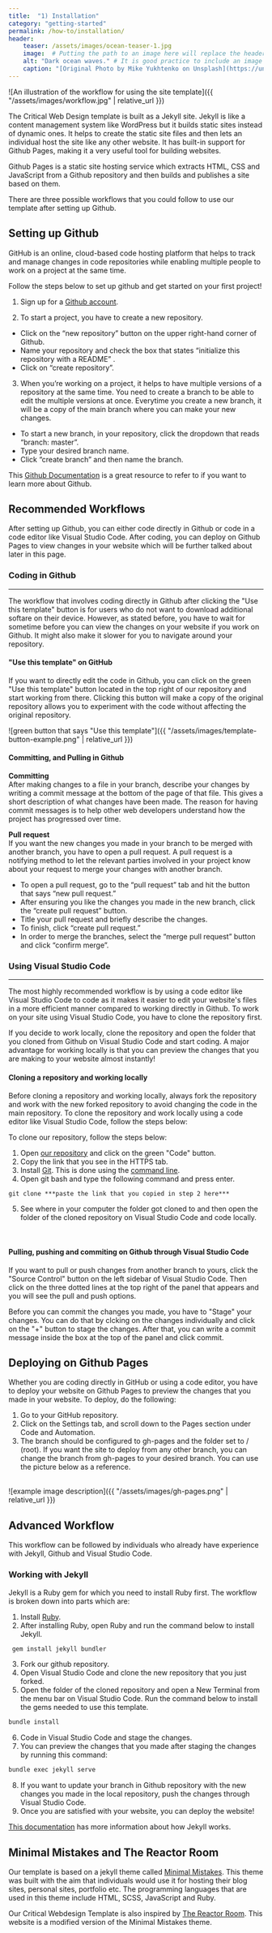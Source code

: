 ```yaml
---
title:  "1) Installation"
category: "getting-started"
permalink: /how-to/installation/
header:
    teaser: /assets/images/ocean-teaser-1.jpg
    image:  # Putting the path to an image here will replace the header image.
    alt: "Dark ocean waves." # It is good practice to include an image desription as alt text.
    caption: "[Original Photo by Mike Yukhtenko on Unsplash](https://unsplash.com/@yamaicle)" # Put a caption for your image here. It will display in the bottom right corner of the image.
---
```


![An illustration of the workflow for using the site template]({{ "/assets/images/workflow.jpg" | relative_url }})

The Critical Web Design template is built as a Jekyll site. Jekyll is like a content management system like WordPress but it builds static sites instead of dynamic ones. It helps to create the static site files and then lets an individual host the site like any other website. It has built-in support for Github Pages, making it a very useful tool for building websites. 

Github Pages is a static site hosting service which extracts HTML, CSS and JavaScript from a Github repository and then builds and publishes a site based on them.

There are three possible workflows that you could follow to use our template after setting up Github.

## Setting up Github
GitHub is an online, cloud-based code hosting platform that helps to track and manage changes in code repositories while enabling multiple people to work on a project at the same time.

Follow the steps below to set up github and get started on your first project!

1. Sign up for a [Github account](https://github.com/join).

2. To start a project, you have to create a new repository. 
- Click on the “new repository” button on the upper right-hand corner of Github. 
- Name your repository and check the box that states “initialize this repository with a README” .
- Click on “create repository”.

3. When you’re working on a project, it helps to have multiple versions of a repository at the same time. You need to create a branch to be able to edit the multiple versions at once. Everytime you create a new branch, it will be a copy of the main branch where you can make your new changes.
- To start a new branch, in your repository, click the dropdown that reads “branch: master”.
- Type your desired branch name.
- Click  “create branch” and then name the branch.

This [Github Documentation](https://docs.github.com/en/get-started) is a great resource to refer to if you want to learn more about Github.

## Recommended Workflows
After setting up Github, you can either code directly in Github or code in a code editor like Visual Studio Code. After coding, you can deploy on Github Pages to view changes in your website which will be further talked about later in this page. 

### Coding in Github
<hr/>
The workflow that involves coding directly in Github after clicking the "Use this template" button is for users who do not want to download additional softare on their device. However, as stated before, you have to wait for sometime before you can view the changes on your website if you work on Github. It might also make it slower for you to navigate around your repository. 

#### "Use this template" on GitHub
If you want to directly edit the code in Github, you can click on the green "Use this template" button located in the top right of our repository and start working from there. Clicking this button will make a copy of the original repository allows you to experiment with the code without affecting the original repository.

![green button that says "Use this template"]({{ "/assets/images/template-button-example.png" | relative_url }})

#### Committing, and Pulling in Github
**Committing**
<br/>
After making changes to a file in your branch, describe your changes by writing a commit message at the bottom of the page of that file. This gives a short description of what changes have been made. The reason for having commit messages is to help other web developers understand how the project has progressed over time.

**Pull request**
<br/>
If you want the new changes you made in your branch to be merged with another branch, you have to open a pull request. A pull request is a notifying method to let the relevant parties involved in your project know about your request to merge your changes with another branch.
- To open a pull request, go to the “pull request” tab and hit the button that says “new pull request.” 
- After ensuring you like the changes you made in the new branch, click the “create pull request” button.
- Title your pull request and briefly describe the changes. 
- To finish, click “create pull request.”
- In order to merge the branches, select the “merge pull request” button and click “confirm merge”.

### Using Visual Studio Code
<hr/>
The most highly recommended workflow is by using a code editor like Visual Studio Code to code as it makes it easier to edit your website's files in a more efficient manner compared to working directly in Github. To work on your site using Visual Studio Code, you have to clone the repository first.

If you decide to work locally, clone the repository and open the folder that you cloned from Github on Visual Studio Code and start coding. A major advantage for working locally is that you can preview the changes that you are making to your website almost instantly! 

#### Cloning a repository and working locally
Before cloning a repository and working locally, always fork the repository and work with the new forked repository to avoid changing the code in the main repository. To clone the repository and work locally using a code editor like Visual Studio Code, follow the steps below: 

To clone our repository, follow the steps below:
1. Open [our repository](https://github.com/digbmc/ds-project) and click on the green "Code" button.
2. Copy the link that you see in the HTTPS tab. 
3. Install [Git](https://git-scm.com/book/en/v2/Getting-Started-Installing-Git). This is done using the  [command line](https://tutorial.djangogirls.org/en/intro_to_command_line/).
4. Open git bash and type the following command and press enter.
```markdown
git clone ***paste the link that you copied in step 2 here***
```
5. See where in your computer the folder got cloned to and then open the folder of the cloned repository on Visual Studio Code and code locally. 
<br/>

#### Pulling, pushing and commiting on Github through Visual Studio Code
If you want to pull or push changes from another branch to yours, click the "Source Control" button on the left sidebar of Visual Studio Code. Then click on the three dotted lines at the top right of the panel that appears and you will see the pull and push options.

Before you can commit the changes you made, you have to "Stage" your changes. You can do that by clcking on the changes individually and click on the "+" button to stage the changes. After that, you can write a commit message inside the box at the top of the panel and click commit.

## Deploying on Github Pages 
Whether you are coding directly in GitHub or using a code editor, you have to deploy your website on Github Pages to preview the changes that you made in your website. To deploy, do the following:

1. Go to your GitHub repository.
2. Click on the Settings tab, and scroll down to the Pages section under Code and Automation. 
3. The branch should be configured to gh-pages and the folder set to / (root). If you want the site to deploy from any other branch, you can change the branch from gh-pages to your desired branch. You can use the picture below as a reference.
<br/>
![example image description]({{ "/assets/images/gh-pages.png" | relative_url }})

## Advanced Workflow
This workflow can be followed by individuals who already have experience with Jekyll, Github and Visual Studio Code. 

### Working with Jekyll
Jekyll is a Ruby gem for which you need to install Ruby first. The workflow is broken down into parts which are:

1. Install [Ruby](https://www.ruby-lang.org/en/downloads/).
2. After installing Ruby, open Ruby and run the command below to install Jekyll.

```markdown
 gem install jekyll bundler
```
3. Fork our github repository.
4. Open Visual Studio Code and clone the new repository that you just forked.
5. Open the folder of the cloned repository and open a New Terminal from the menu bar on Visual Studio Code. Run the command below to install the gems needed to use this template.

```markdown
bundle install 
```
6. Code in Visual Studio Code and stage the changes. 
7. You can preview the changes that you made after staging the changes by running this command:

```markdown
bundle exec jekyll serve
```
8. If you want to update your branch in Github repository with the new changes you made in the local repository, push the changes through Visual Studio Code.
9. Once you are satisfied with your website, you can deploy the website!

[This documentation](https://jekyllrb.com/docs/) has more information about how Jekyll works.

## Minimal Mistakes and The Reactor Room
Our template is based on a jekyll theme called [Minimal Mistakes](https://mmistakes.github.io/minimal-mistakes/). This theme was built with the aim that individuals would use it for hosting their blog sites, personal sites, portfolio etc. The  programming languages that are used in this theme include HTML, SCSS, JavaScript and Ruby. 

Our Critical Webdesign Template is also inspired by [The Reactor Room](https://ds-pages.swarthmore.edu/reactor-room/). This website is a modified version of the Minimal Mistakes theme. 
